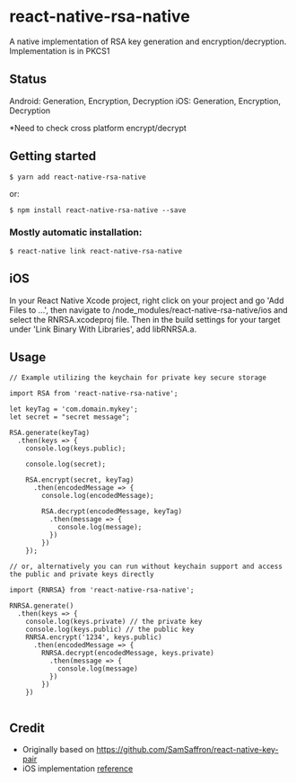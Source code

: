 # react-native-rsa-native

A native implementation of RSA key generation and encryption/decryption.
Implementation is in PKCS1

## Status

Android: Generation, Encryption, Decryption
iOS: Generation, Encryption, Decryption

*Need to check cross platform encrypt/decrypt

## Getting started

`$ yarn add react-native-rsa-native`

or:

`$ npm install react-native-rsa-native --save`

### Mostly automatic installation:

`$ react-native link react-native-rsa-native`

## iOS

In your React Native Xcode project, right click on your project and go 'Add Files to ...', then navigate to <your-project-root>/node_modules/react-native-rsa-native/ios and select the RNRSA.xcodeproj file. Then in the build settings for your target under 'Link Binary With Libraries', add libRNRSA.a.

## Usage

```
// Example utilizing the keychain for private key secure storage

import RSA from 'react-native-rsa-native';

let keyTag = 'com.domain.mykey';
let secret = "secret message";

RSA.generate(keyTag)
  .then(keys => {
    console.log(keys.public);

    console.log(secret);

    RSA.encrypt(secret, keyTag)
      .then(encodedMessage => {
        console.log(encodedMessage);

        RSA.decrypt(encodedMessage, keyTag)
          .then(message => {
            console.log(message);
          })
        })
    });

// or, alternatively you can run without keychain support and access the public and private keys directly

import {RNRSA} from 'react-native-rsa-native';

RNRSA.generate()
  .then(keys => {
    console.log(keys.private) // the private key
    console.log(keys.public) // the public key
    RNRSA.encrypt('1234', keys.public)
      .then(encodedMessage => {
        RNRSA.decrypt(encodedMessage, keys.private)
          .then(message => {
            console.log(message)
          })
        })
    })


```


## Credit

* Originally based on https://github.com/SamSaffron/react-native-key-pair
* iOS implementation [reference](https://developer.apple.com/library/content/documentation/Security/Conceptual/CertKeyTrustProgGuide/KeyRead.html#//apple_ref/doc/uid/TP40001358-CH222-SW1)
